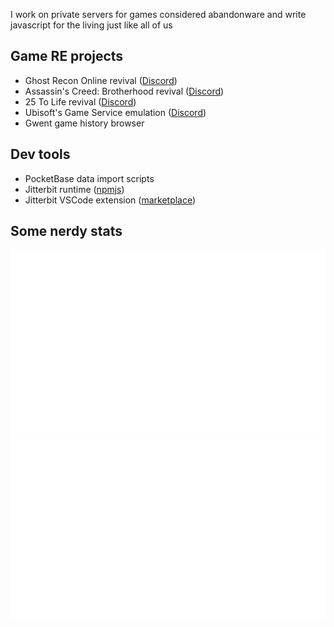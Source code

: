 I work on private servers for games considered abandonware and write javascript for the living just like all of us

## Game RE projects
- Ghost Recon Online revival ([Discord](https://discord.gg/ZQHdw3d))
- Assassin's Creed: Brotherhood revival ([Discord](https://discord.gg/buKtUbwGrV))
- 25 To Life revival ([Discord](https://discord.gg/gmYe84eS7q))
- Ubisoft's Game Service emulation ([Discord](https://discord.gg/DGpZwqkGtF))
- Gwent game history browser

## Dev tools
- PocketBase data import scripts
- Jitterbit runtime ([npmjs](https://www.npmjs.com/package/jitterbit-script))
- Jitterbit VSCode extension ([marketplace](https://marketplace.visualstudio.com/items?itemName=michal-kapala.jitterbit))

## Some nerdy stats

![](https://github.com/michal-kapala/github-stats/blob/master/generated/overview.svg)
![](https://github.com/michal-kapala/github-stats/blob/master/generated/languages.svg)
